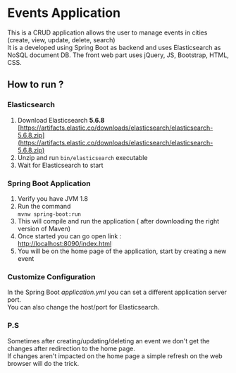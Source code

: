 # Events Application
This is a CRUD application allows the user to manage events in cities (create, view, update, delete, search)  
It is a developed using Spring Boot as backend and uses Elasticsearch as NoSQL document DB.
The front web part uses jQuery, JS, Bootstrap, HTML, CSS.

## How to run ?
### Elasticsearch
1. Download Elasticsearch **5.6.8**  
[https://artifacts.elastic.co/downloads/elasticsearch/elasticsearch-5.6.8.zip](https://artifacts.elastic.co/downloads/elasticsearch/elasticsearch-5.6.8.zip)
2. Unzip and run ```bin/elasticsearch``` executable
3. Wait for Elasticsearch to start  

### Spring Boot Application
1. Verify you have JVM 1.8
2. Run the command  
 ```mvnw spring-boot:run``` 
3. This will compile and run the application ( after downloading the right version of Maven)   
4. Once started you can go open link :  
 [http://localhost:8090/index.html](http://localhost:8090/index.html)
5. You will be on the home page of the application, start by creating a new event

### Customize Configuration
In the Spring Boot *application.yml* you can set a different application server port.     
You can also change the host/port for Elasticsearch.

### P.S
Sometimes after creating/updating/deleting an event we don't get the changes after redirection to the home page.  
If changes aren't impacted on the home page a simple refresh on the web browser will do the trick.


     
